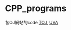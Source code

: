 # CPP_programs
各OJ網站的code
[TOJ](URL 'https://toj.tfcis.org/oj/'),
[UVA](URL 'https://uva.onlinejudge.org/')
